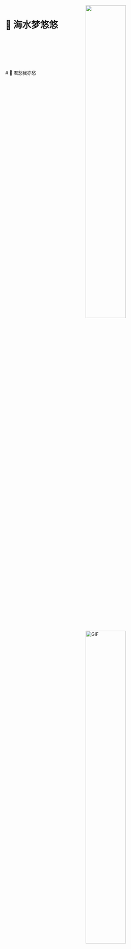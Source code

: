 <img align="right" src="https://github-readme-stats.vercel.app/api?username=bewhale&show_icons=true&theme=tokyonight&hide_border=true" width="50%" height="auto">
<img align="right" alt="GIF" src="https://media.giphy.com/media/836HiJc7pgzy8iNXCn/giphy.gif" width="50%" height="auto" />

# 🐳 海水梦悠悠
<br/>
<br/>
<br/>
<br/>
<br/>
<br/>
# 🐳 君愁我亦愁


